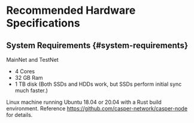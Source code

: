 # Recommended Hardware Specifications

## System Requirements {#system-requirements}

MainNet and TestNet

-   4 Cores
-   32 GB Ram
-   1 TB disk (Both SSDs and HDDs work, but SSDs perform initial sync much faster.)

Linux machine running Ubuntu 18.04 or 20.04 with a Rust build environment. Reference <https://github.com/casper-network/casper-node> for details.
